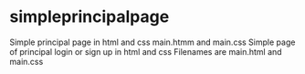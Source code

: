 # simpleprincipalpage
Simple principal page in html and css main.htmm and main.css
Simple page of principal login or sign up in html and css 
Filenames are main.html and main.css
